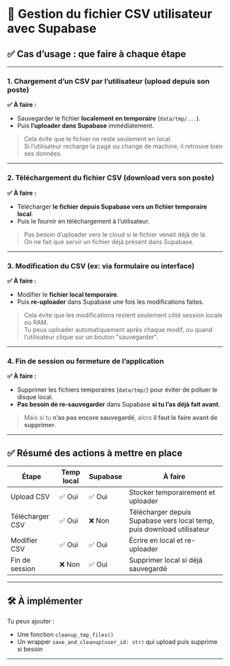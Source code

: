 # 🧾 Gestion du fichier CSV utilisateur avec Supabase

## ✅ Cas d’usage : que faire à chaque étape

---

### 1. Chargement d’un CSV par l’utilisateur (upload depuis son poste)

**✅ À faire :**
- Sauvegarder le fichier **localement en temporaire** (`data/tmp/...`).
- Puis **l’uploader dans Supabase** immédiatement.

> Cela évite que le fichier ne reste seulement en local.  
> Si l’utilisateur recharge la page ou change de machine, il retrouve bien ses données.

---

### 2. Téléchargement du fichier CSV (download vers son poste)

**✅ À faire :**
- Télécharger **le fichier depuis Supabase vers un fichier temporaire local**.
- Puis le fournir en téléchargement à l’utilisateur.

> Pas besoin d’uploader vers le cloud si le fichier venait déjà de là.  
> On ne fait que *servir* un fichier déjà présent dans Supabase.

---

### 3. Modification du CSV (ex: via formulaire ou interface)

**✅ À faire :**
- Modifier le **fichier local temporaire**.
- Puis **re-uploader** dans Supabase une fois les modifications faites.

> Cela évite que les modifications restent seulement côté session locale ou RAM.  
> Tu peux uploader automatiquement après chaque modif, ou quand l’utilisateur clique sur un bouton "sauvegarder".

---

### 4. Fin de session ou fermeture de l’application

**✅ À faire :**
- Supprimer les fichiers temporaires (`data/tmp/`) pour éviter de polluer le disque local.
- **Pas besoin de re-sauvegarder** dans Supabase **si tu l’as déjà fait avant**.

> Mais si tu **n’as pas encore sauvegardé**, alors **il faut le faire avant de supprimer**.

---

## ✅ Résumé des actions à mettre en place

| Étape                            | Temp local | Supabase | À faire                                                                |
|----------------------------------|------------|----------|------------------------------------------------------------------------|
| Upload CSV                       | ✅ Oui      | ✅ Oui    | Stocker temporairement et uploader                                     |
| Télécharger CSV                  | ✅ Oui      | ❌ Non    | Télécharger depuis Supabase vers local temp, puis download utilisateur |
| Modifier CSV                     | ✅ Oui      | ✅ Oui    | Écrire en local et re-uploader                                         |
| Fin de session                   | ❌ Non      | ✅ Oui    | Supprimer local si déjà sauvegardé                                     |

---

## 🛠️ À implémenter

Tu peux ajouter :
- Une fonction `cleanup_tmp_files()`
- Un wrapper `save_and_cleanup(user_id: str)` qui upload puis supprime si besoin

---
